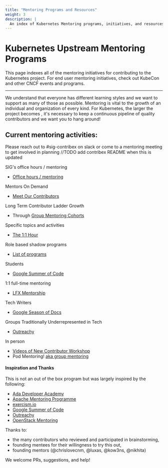 ```yaml
---
title: "Mentoring Programs and Resources"
weight: 3
description: |
  An index of Kubernetes Mentoring programs, initiatives, and resources.
---
```


# Kubernetes Upstream Mentoring Programs

This page indexes all of the mentoring initiatives for contributing to the Kubernetes project. For end user mentoring initiatives, check out KubeCon and other CNCF events and programs.

---

We understand that everyone has different learning styles and we want to support
as many of those as possible. Mentoring is vital to the growth of an individual
and organization of every kind. For Kubernetes, the larger the project becomes
, it's necessary to keep a continuous pipeline of quality contributors and we want you to hang around!

## Current mentoring activities:

Please reach out to #sig-contribex on slack or come to a mentoring meeting to get involved in planning //TODO add contribex README when this is updated

SIG's office hours / mentoring

- [Office hours / mentoring](/mentoring/programs/office-hours.md)

Mentors On Demand

- [Meet Our Contributors](/mentoring/programs/meet-our-contributors.md)

Long Term Contributor Ladder Growth

- Through [Group Mentoring Cohorts](/mentoring/programs/group-mentoring.md)

Specific topics and activities

- [The 1:1 Hour](/mentoring/programs/the1-on-1hour.md)

Role based shadow programs

- [List of programs](/mentoring/programs/shadow-roles.md)

Students

- [Google Summer of Code](/mentoring/programs/google-summer-of-code.md)

1:1 full-time mentoring

- [LFX Mentorship](/mentoring/programs/lfx-mentorship.md)

Tech Writers

- [Google Season of Docs](/mentoring/programs/google-season-of-docs.md)

Groups Traditionally Underrepresented in Tech

- [Outreachy](/mentoring/programs/outreachy.md)

In person

- [Videos of New Contributor Workshop](https://www.youtube.com/playlist?list=PL69nYSiGNLP3M5X7stuD7N4r3uP2PZQUx)
- Pod Mentoring! [aka group mentoring](/mentoring/programs/mentoring-events.md)

#### Inspiration and Thanks

This is not an out of the box program but was largely inspired by the following:

- [Ada Developer Academy](https://adadevelopersacademy.org/)
- [Apache Mentoring Programme](https://community.apache.org/mentoringprogramme.html)
- [exercism.io](https://github.com/OperationCode/exercism-io-mentoring)
- [Google Summer of Code](https://developers.google.com/open-source/gsoc/)
- [Outreachy](https://www.outreachy.org/)
- [OpenStack Mentoring](https://wiki.openstack.org/wiki/Mentoring)

Thanks to:

- the many contributors who reviewed and participated in brainstorming,
- founding mentees for their willingness to try this out,
- founding mentors (@chrislovecnm, @luxas, @kow3ns, @nikhita)

We welcome PRs, suggestions, and help!
